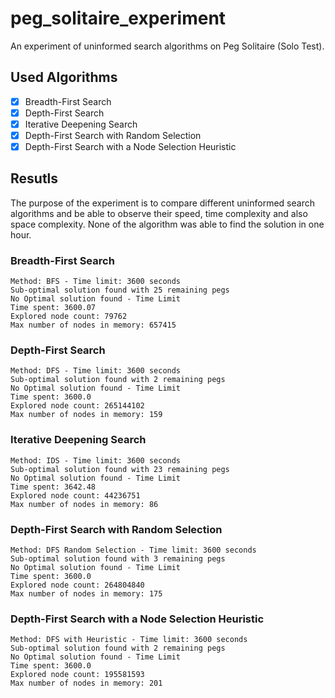 ﻿# peg_solitaire_experiment

An experiment of uninformed search algorithms on Peg Solitaire (Solo Test).

## Used Algorithms
- [x] Breadth-First Search
- [x] Depth-First Search
- [x] Iterative Deepening Search
- [x] Depth-First Search with Random Selection
- [X] Depth-First Search with a Node Selection Heuristic

## Resutls

The purpose of the experiment is to compare different uninformed search algorithms and be able to observe their speed, time complexity and also space complexity.
None of the algorithm was able to find the solution in one hour.

### Breadth-First Search
```
Method: BFS - Time limit: 3600 seconds
Sub-optimal solution found with 25 remaining pegs
No Optimal solution found - Time Limit
Time spent: 3600.07
Explored node count: 79762
Max number of nodes in memory: 657415
```

### Depth-First Search
```
Method: DFS - Time limit: 3600 seconds
Sub-optimal solution found with 2 remaining pegs
No Optimal solution found - Time Limit
Time spent: 3600.0
Explored node count: 265144102
Max number of nodes in memory: 159
```

### Iterative Deepening Search
```
Method: IDS - Time limit: 3600 seconds
Sub-optimal solution found with 23 remaining pegs
No Optimal solution found - Time Limit
Time spent: 3642.48
Explored node count: 44236751
Max number of nodes in memory: 86
```

### Depth-First Search with Random Selection
```
Method: DFS Random Selection - Time limit: 3600 seconds
Sub-optimal solution found with 3 remaining pegs
No Optimal solution found - Time Limit
Time spent: 3600.0
Explored node count: 264804840
Max number of nodes in memory: 175
```

### Depth-First Search with a Node Selection Heuristic
```
Method: DFS with Heuristic - Time limit: 3600 seconds
Sub-optimal solution found with 2 remaining pegs
No Optimal solution found - Time Limit
Time spent: 3600.0
Explored node count: 195581593
Max number of nodes in memory: 201
```
